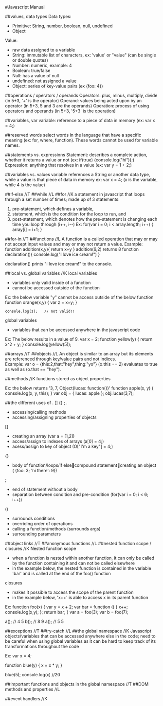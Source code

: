 #Javascript Manual

##values, data types
Data types:
- Primitive: String, number, boolean, null, undefined
- Object

Value:
- raw data assigned to a variable
- String: immutable list of characters, ex: 'value' or "value" (can be single or double quotes)
- Number: numeric, example: 4
- Boolean: true/false
- Null: has a value of null
- undefined: not assigned a value
- Object: series of key-value pairs (ex {foo: 4})

##operations / operators / operands
Operators: plus, minus, multiply, divide (in 5+3, '+' is the operator)
Operand: values being acted upon by an operator (in 5+3, 5 and 3 are the operands)
Operation: process of using operators and operands (in 5+3, '5+3' is the operation)

##variables, var
variable: reference to a piece of data in memory (ex: var x = 4;)

##reserved words
select words in the language that have a specific meaning (ex: for, where, function).  These words cannot be used for variable names.

##statements vs. expressions
Statement: describes a complete action, whether it returns a value or not (ex: if(true) {console.log("hi")};)
Expression: anything that resolves in a value (ex: var y = 1 + 2;)

##variables vs. values
variable references a String or another data type, while a value is that piece of data in memory
ex: var x = 4; (x is the variable, while 4 is the value)

##if-else //T
##while //L
##for //K
a statement in javascript that loops through a set number of times; made up of 3 statements:
   1) pre-statement, which defines a variable,
   2) statement, which is the condition for the loop to run, and
   3) post-statement, which denotes how the pre-statement is changing each time you loop through (i++, i--)
Ex:
for(var i = 0; i < array.length; i++) {
  array[i] = i+1;
}

##for-in //T
##functions //L
  A function is a called operation that may or may not accept input values and may or may not return a value.
  Example:
  function addition(x,y){
    return x+y
  }
  addition(6,2) returns 8
  function declaration(){
    console.log("I love ice cream!")
  }

  declaration() prints "I love ice cream!" to the console.

##local vs. global variables //K
local variables
  - variables only valid inside of a function
  - cannot be accessed outside of the function

  Ex: the below variable "y" cannot be access outside of the below function
    function orange(x,y) {
    var z = x+y;
    }

    console.log(z);   // not valid!!

global variables
  - variables that can be accessed anywhere in the javascript code

  Ex: The below results in a value of 9.
  var x = 2;
  function yellow(y) {
    return x^2 + y;
  }
  console.log(yellow(5));

##arrays //T
##objects //L
An object is similar to an array but its elements are referenced through key/value pairs and not indices.  
Example:
var o = {this:2,that:"hey",thing:"yo"}
(o.this == 2) evaluates to true as well as (o.that == "hey").

##methods //K
functions stored as object properties

Ex: the below returns '3, 7, Object{lucas: function()}'
function apple(x, y) {
		console.log(x, y, this);
	}
var obj = {
		lucas: apple
	};
obj.lucas(3,7);

##the different uses of . [] {} ;
  .
  - accessing/calling methods
  - accessing/assigning properties of objects

  []
  - creating an array (var a = [1,2])
  - access/assign to indexes of arrays (a[0] = 4;)
  - acess/assign to key of object (O["I'm a key"] = 4;)

  {}
  - body of function/loops/if elsecompound statementcreating an object ( {foo: 3; 'hi there': 9})

  ;
  - end of statement without a body
  - separation between condition and pre-condition (for(var i = 0; i < 6; i++))

  ()
  - surrounds conditions
  - overriding order of operations
  - calling a function/methods (surrounds args)
  - surrounding parameters

##object links //T
##anonymous functions //L
##nested function scope / closures //K
Nested function scope
  - when a function is nested within another function, it can only be called by the function containing it and can not be called elsewhere
  - in the example below, the nested function is contained in the variable 'bar' and is called at the end of the foo() function

closures
  - makes it possible to access the scope of the parent function
  - in the example below, 'x++' is able to access x in its parent function

Ex:
function foo(x) {
  var y = x + 2;
  var bar = function () {
    x++;
    console.log(x,y);
  };
  return bar;
  }
var a = foo(3);
var b = foo(7);

a(); // 4 5
b(); // 8 9
a(); // 5 5

##exceptions //T
##try-catch //L
##the global namespace //K
Javascript objects/variables that can be accessed anywhere else in the code; need to be careful when using global variables as it can be hard to keep track of its transformations throughout the code

Ex:
var x = 4;

function blue(y) {
  x = x * y;
}

blue(5);
console.log(x) //20

##important functions and objects in the global namespace //T
##DOM methods and properties //L

##event handlers //K
